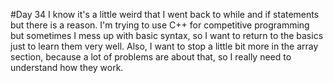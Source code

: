 #Day 34
I know it's a little weird that I went back to while and if statements but there is a reason.
I'm trying to use C++ for competitive programming but sometimes I mess up with basic syntax, so I want to return to the basics just to learn them very well.
Also, I want to stop a little bit more in the array section, because a lot of problems are about that, so I really need to understand how they work.

